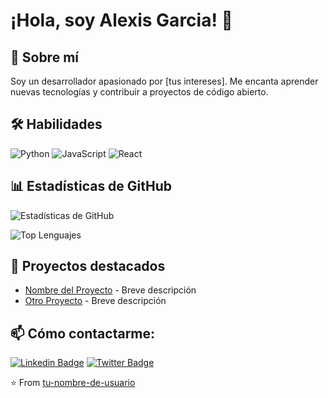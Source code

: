 # ¡Hola, soy Alexis Garcia! 👋

## 🚀 Sobre mí
Soy un desarrollador apasionado por [tus intereses]. Me encanta aprender nuevas tecnologías y contribuir a proyectos de código abierto.

## 🛠 Habilidades
![Python](https://img.shields.io/badge/-Python-3776AB?style=flat-square&logo=python&logoColor=white)
![JavaScript](https://img.shields.io/badge/-JavaScript-F7DF1E?style=flat-square&logo=javascript&logoColor=black)
![React](https://img.shields.io/badge/-React-61DAFB?style=flat-square&logo=react&logoColor=black)

## 📊 Estadísticas de GitHub
![Estadísticas de GitHub](https://github-readme-stats.vercel.app/api?username=alexis-garcia-dev&show_icons=true&theme=radical)

![Top Lenguajes](https://github-readme-stats.vercel.app/api/top-langs/?username=alexis-garcia-dev&layout=compact&theme=radical)

## 🌟 Proyectos destacados
- [Nombre del Proyecto](link-al-proyecto) - Breve descripción
- [Otro Proyecto](link-al-proyecto) - Breve descripción

## 📫 Cómo contactarme:
[![Linkedin Badge](https://img.shields.io/badge/-LinkedIn-blue?style=flat-square&logo=Linkedin&logoColor=white&link=https://www.linkedin.com/in/alexis-garcia-444639150/)](https://www.linkedin.com/in/alexis-garcia-444639150/)
[![Twitter Badge](https://img.shields.io/badge/-Twitter-1DA1F2?style=flat-square&logo=twitter&logoColor=white&link=https://twitter.com/tu-usuario)](https://twitter.com/tu-usuario)

⭐️ From [tu-nombre-de-usuario](https://github.com/tu-nombre-de-usuario)
